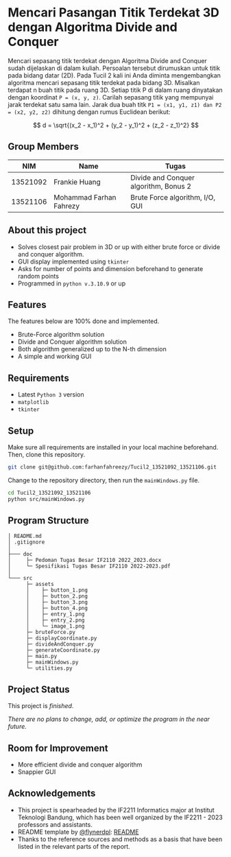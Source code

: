 # Mencari Pasangan Titik Terdekat 3D dengan Algoritma Divide and Conquer

Mencari sepasang titik terdekat dengan Algoritma Divide and Conquer sudah dijelaskan di dalam kuliah. Persoalan tersebut dirumuskan untuk titik pada bidang datar (2D). Pada Tucil 2 kali ini Anda diminta mengembangkan algoritma mencari sepasang titik terdekat pada bidang 3D. Misalkan terdapat n buah titik pada ruang 3D. Setiap titik P di dalam ruang dinyatakan dengan koordinat `P = (x, y, z)`. Carilah sepasang titik yang mempunyai jarak terdekat satu sama lain. Jarak dua buah titk `P1 = (x1, y1, z1) dan P2 = (x2, y2, z2)` dihitung dengan rumus Euclidean berikut:

$$
d = \sqrt{(x_2 - x_1)^2 + (y_2 - y_1)^2 + (z_2 - z_1)^2}
$$

## Group Members
| NIM      | Name                        | Tugas                                   |
| -------- | --------------------------- |-----------------------------------------|
| 13521092 | Frankie Huang               | Divide and Conquer algorithm, Bonus 2   |
| 13521106 | Mohammad Farhan Fahrezy     | Brute Force algorithm, I/O, GUI         |

## About this project
- Solves closest pair problem in 3D or up with either brute force or divide and conquer algorithm.
- GUI display implemented using `tkinter`
- Asks for number of points and dimension beforehand to generate random points
- Programmed in `python v.3.10.9` or up

## Features

The features below are 100% done and implemented.
- Brute-Force algorithm solution
- Divide and Conquer algorithm solution
- Both algorithm generalized up to the N-th dimension
- A simple and working GUI

## Requirements
- Latest `Python 3` version
- `matplotlib`
- `tkinter`

## Setup
Make sure all requirements are installed in your local machine beforehand. Then, clone this repository.
```bash
git clone git@github.com:farhanfahreezy/Tucil2_13521092_13521106.git
```

Change to the repository directory, then run the `mainWindows.py` file.
```bash
cd Tucil2_13521092_13521106
python src/mainWindows.py
```

## Program Structure

```
│ README.md
│ .gitignore
│
├─── doc
│     ├─ Pedoman Tugas Besar IF2110 2022_2023.docx
│     └─ Spesifikasi Tugas Besar IF2110 2022-2023.pdf
│
└─── src
      ├─ assets
      │    ├─ button_1.png
      │    ├─ button_2.png
      │    ├─ button_3.png
      │    ├─ button_4.png
      │    ├─ entry_1.png
      │    ├─ entry_2.png
      │    └─ image_1.png
      ├─ bruteForce.py
      ├─ displayCoordinate.py
      ├─ divideAndConquer.py
      ├─ generateCoordinate.py
      ├─ main.py
      ├─ mainWindows.py
      └─ utilities.py
```

## Project Status
This project is *finished*.

*There are no plans to change, add, or optimize the program in the near future.*

## Room for Improvement
- More efficient divide and conquer algorithm
- Snappier GUI

## Acknowledgements
- This project is spearheaded by the IF2211 Informatics major at Institut Teknologi Bandung, which has been well organized by the IF2211 - 2023 professors and assistants.
- README template by [@flynerdpl](https://www.flynerd.pl/): [README](https://github.com/ritaly/README-cheatsheet)
- Thanks to the reference sources and methods as a basis that have been listed in the relevant parts of the report.